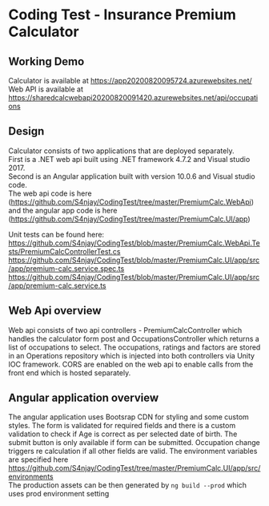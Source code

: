 # Coding Test - Insurance Premium Calculator
## Working Demo
Calculator is available at https://app20200820095724.azurewebsites.net/ \
Web API is available at https://sharedcalcwebapi20200820091420.azurewebsites.net/api/occupations

## Design
Calculator consists of two applications that are deployed separately. \
First is a .NET web api built using .NET framework 4.7.2 and Visual studio 2017. \
Second is an Angular application built with version 10.0.6 and Visual studio code. \
The web api code is here (https://github.com/S4njay/CodingTest/tree/master/PremiumCalc.WebApi) and the angular app code is here (https://github.com/S4njay/CodingTest/tree/master/PremiumCalc.UI/app)


Unit tests can be found here: \
https://github.com/S4njay/CodingTest/blob/master/PremiumCalc.WebApi.Tests/PremiumCalcControllerTest.cs \
https://github.com/S4njay/CodingTest/blob/master/PremiumCalc.UI/app/src/app/premium-calc.service.spec.ts \
https://github.com/S4njay/CodingTest/blob/master/PremiumCalc.UI/app/src/app/premium-calc.service.ts


## Web Api overview
Web api consists of two api controllers - PremiumCalcController which handles the calculator form post and OccupationsController which returns a list of occupations to select.
The occupations, ratings and factors are stored in an Operations repository which is injected into both controllers via Unity IOC framework.
CORS are enabled on the web api to enable calls from the front end which is hosted separately.

## Angular application overview
The angular application uses Bootsrap CDN for styling and some custom styles.
The form is validated for required fields and there is a custom validation to check if Age is correct as per selected date of birth.
The submit button is only available if form can be submitted. Occupation change triggers re calculation if all other fields are valid.
The environment variables are specified here https://github.com/S4njay/CodingTest/tree/master/PremiumCalc.UI/app/src/environments \
The production assets can be then generated by `ng build --prod` which uses prod environment setting

